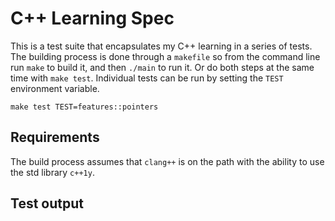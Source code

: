 # C++ Learning Spec

This is a test suite that encapsulates my C++ learning in a series of tests. The building process is done through a `makefile` so from the command line run `make` to build it, and then `./main` to run it. Or do both steps at the same time with `make test`. Individual tests can be run by setting the `TEST` environment variable.

```
make test TEST=features::pointers
```

## Requirements

The build process assumes that `clang++` is on the path with the ability to use the std library `c++1y`.

## Test output

